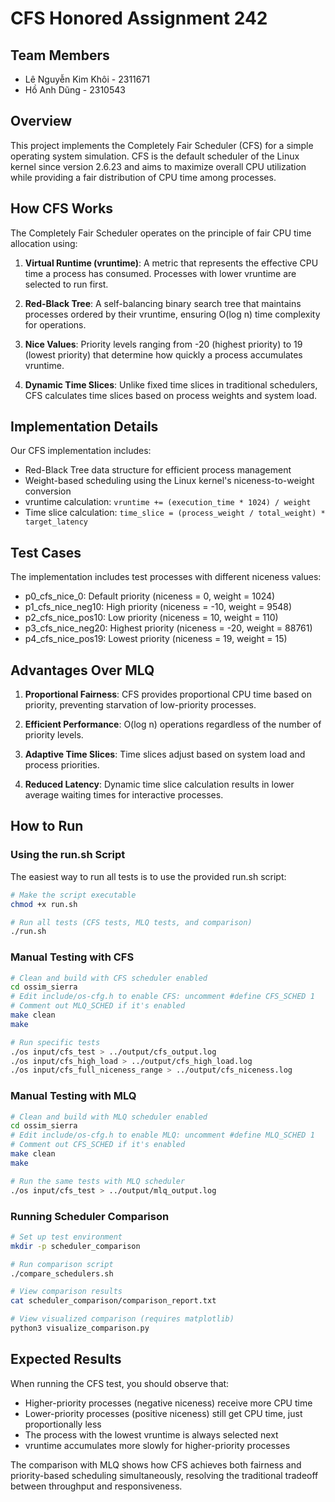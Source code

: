 # CFS Honored Assignment 242

## Team Members
- Lê Nguyễn Kim Khôi - 2311671
- Hồ Anh Dũng - 2310543

## Overview

This project implements the Completely Fair Scheduler (CFS) for a simple operating system simulation. CFS is the default scheduler of the Linux kernel since version 2.6.23 and aims to maximize overall CPU utilization while providing a fair distribution of CPU time among processes.

## How CFS Works

The Completely Fair Scheduler operates on the principle of fair CPU time allocation using:

1. **Virtual Runtime (vruntime)**: A metric that represents the effective CPU time a process has consumed. Processes with lower vruntime are selected to run first.

2. **Red-Black Tree**: A self-balancing binary search tree that maintains processes ordered by their vruntime, ensuring O(log n) time complexity for operations.

3. **Nice Values**: Priority levels ranging from -20 (highest priority) to 19 (lowest priority) that determine how quickly a process accumulates vruntime.

4. **Dynamic Time Slices**: Unlike fixed time slices in traditional schedulers, CFS calculates time slices based on process weights and system load.

## Implementation Details

Our CFS implementation includes:

- Red-Black Tree data structure for efficient process management
- Weight-based scheduling using the Linux kernel's niceness-to-weight conversion
- vruntime calculation: `vruntime += (execution_time * 1024) / weight`
- Time slice calculation: `time_slice = (process_weight / total_weight) * target_latency`

## Test Cases

The implementation includes test processes with different niceness values:

- p0_cfs_nice_0: Default priority (niceness = 0, weight = 1024)
- p1_cfs_nice_neg10: High priority (niceness = -10, weight = 9548)
- p2_cfs_nice_pos10: Low priority (niceness = 10, weight = 110)
- p3_cfs_nice_neg20: Highest priority (niceness = -20, weight = 88761)
- p4_cfs_nice_pos19: Lowest priority (niceness = 19, weight = 15)

## Advantages Over MLQ

1. **Proportional Fairness**: CFS provides proportional CPU time based on priority, preventing starvation of low-priority processes.

2. **Efficient Performance**: O(log n) operations regardless of the number of priority levels.

3. **Adaptive Time Slices**: Time slices adjust based on system load and process priorities.

4. **Reduced Latency**: Dynamic time slice calculation results in lower average waiting times for interactive processes.

## How to Run

### Using the run.sh Script
The easiest way to run all tests is to use the provided run.sh script:

```bash
# Make the script executable
chmod +x run.sh

# Run all tests (CFS tests, MLQ tests, and comparison)
./run.sh
```

### Manual Testing with CFS

```bash
# Clean and build with CFS scheduler enabled
cd ossim_sierra
# Edit include/os-cfg.h to enable CFS: uncomment #define CFS_SCHED 1
# Comment out MLQ_SCHED if it's enabled
make clean
make

# Run specific tests
./os input/cfs_test > ../output/cfs_output.log
./os input/cfs_high_load > ../output/cfs_high_load.log
./os input/cfs_full_niceness_range > ../output/cfs_niceness.log
```

### Manual Testing with MLQ

```bash
# Clean and build with MLQ scheduler enabled
cd ossim_sierra
# Edit include/os-cfg.h to enable MLQ: uncomment #define MLQ_SCHED 1
# Comment out CFS_SCHED if it's enabled
make clean
make

# Run the same tests with MLQ scheduler
./os input/cfs_test > ../output/mlq_output.log
```

### Running Scheduler Comparison

```bash
# Set up test environment
mkdir -p scheduler_comparison

# Run comparison script
./compare_schedulers.sh

# View comparison results
cat scheduler_comparison/comparison_report.txt

# View visualized comparison (requires matplotlib)
python3 visualize_comparison.py
```

## Expected Results

When running the CFS test, you should observe that:
- Higher-priority processes (negative niceness) receive more CPU time
- Lower-priority processes (positive niceness) still get CPU time, just proportionally less
- The process with the lowest vruntime is always selected next
- vruntime accumulates more slowly for higher-priority processes

The comparison with MLQ shows how CFS achieves both fairness and priority-based scheduling simultaneously, resolving the traditional tradeoff between throughput and responsiveness.

